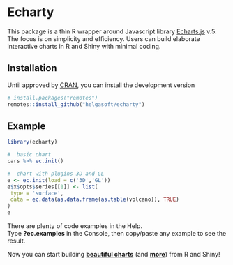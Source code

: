 
<!-- README.md is generated from README.Rmd. Please edit that file -->

# Echarty

<!-- badges: start -->
<!-- badges: end -->

This package is a thin R wrapper around Javascript library
[Echarts.js](https://echarts.apache.org/en/index.html) v.5. The focus is
on simplicity and efficiency. Users can build elaborate interactive
charts in R and Shiny with minimal coding.

## Installation

<!--
You can install the released version of Echarty from [CRAN](https://CRAN.R-project.org) with:
``` r
install.packages("echarty")
```
-->

Until approved by [CRAN](https://CRAN.R-project.org), you can install
the development version

``` r
# install.packages("remotes")
remotes::install_github("helgasoft/echarty")
```

## Example

``` r
library(echarty)

#  basic chart
cars %>% ec.init()

#  chart with plugins 3D and GL
e <- ec.init(load = c('3D','GL'))
e$x$opts$series[[1]] <- list(
 type = 'surface',
 data = ec.data(as.data.frame(as.table(volcano)), TRUE)
)
e 
```

There are plenty of code examples in the Help.  
Type **?ec.examples** in the Console, then copy/paste any example to see
the result.

Now you can start building [**beautiful
charts**](https://echarts.apache.org/examples/en/index.html) (and
[**more**](https://www.makeapie.com)) from R and Shiny!
